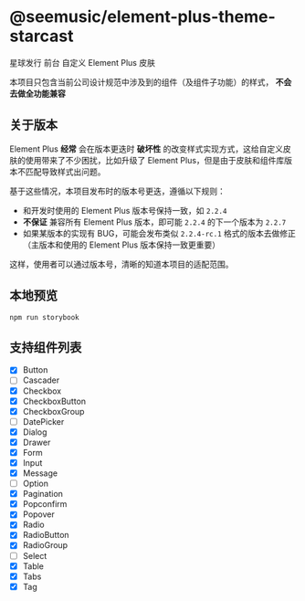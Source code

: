 # @seemusic/element-plus-theme-starcast

星球发行 前台 自定义 Element Plus 皮肤

本项目只包含当前公司设计规范中涉及到的组件（及组件子功能）的样式， **不会去做全功能兼容**

## 关于版本
Element Plus **经常** 会在版本更迭时 **破坏性** 的改变样式实现方式，这给自定义皮肤的使用带来了不少困扰，比如升级了 Element Plus，但是由于皮肤和组件库版本不匹配导致样式出问题。

基于这些情况，本项目发布时的版本号更迭，遵循以下规则：
* 和开发时使用的 Element Plus 版本号保持一致，如 `2.2.4`
* **不保证** 兼容所有 Element Plus 版本，即可能 `2.2.4` 的下一个版本为 `2.2.7`
* 如果某版本的实现有 BUG，可能会发布类似 `2.2.4-rc.1` 格式的版本去做修正（主版本和使用的 Element Plus 版本保持一致更重要）

这样，使用者可以通过版本号，清晰的知道本项目的适配范围。

## 本地预览

```
npm run storybook
```

## 支持组件列表

- [x] Button
- [ ] Cascader
- [x] Checkbox
- [x] CheckboxButton
- [x] CheckboxGroup
- [ ] DatePicker
- [x] Dialog
- [x] Drawer
- [x] Form
- [x] Input
- [x] Message
- [ ] Option
- [x] Pagination
- [x] Popconfirm
- [x] Popover
- [x] Radio
- [x] RadioButton
- [x] RadioGroup
- [ ] Select
- [x] Table
- [x] Tabs
- [x] Tag